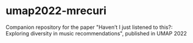# umap2022-mrecuri
Companion repository for the paper "Haven’t I just listened to this?: Exploring diversity in music recommendations", published in UMAP 2022
